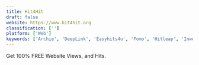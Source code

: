 ```yaml
---
title: Hit4Hit
draft: false 
website: https://www.hit4hit.org
classification: ['']
platform: ['Web']
keywords: ['Archie', 'DeepLink', 'Easyhits4u', 'Fomo', 'Hitleap', 'Inwemo', 'Kutt.it', 'LiftIgniter', 'Linkiro', 'ManyHit', 'Organic Hits', 'PromoRepublic', 'Rebrandly', 'Rite.ly', 'Snapt.io', 'SocialPilot', 'Yibbida', 'eBesucher', 'exitbar.io']
---
```

Get 100% FREE Website Views, and Hits.